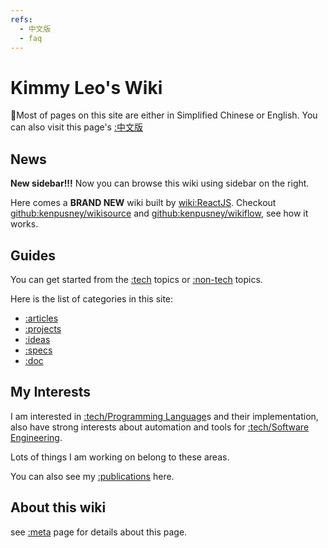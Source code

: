 ```yaml
---
refs:
  - 中文版
  - faq
---
```

Kimmy Leo's Wiki
=======

Most of pages on this site are either in Simplified Chinese or English. You can also visit this page's [:中文版]()

## News

**New sidebar!!!** Now you can browse this wiki using sidebar on the right.

Here comes a **BRAND NEW** wiki built by [wiki:ReactJS]().
Checkout [github:kenpusney/wikisource]() and [github:kenpusney/wikiflow](), see how it works.

## Guides

You can get started from the [:tech]() topics or [:non-tech]() topics.

Here is the list of categories in this site:

 - [:articles]()
 - [:projects]()
 - [:ideas]()
 - [:specs]()
 - [:doc]()

## My Interests

I am interested in [:tech/Programming Language]()s and their implementation, also
have strong interests about automation and tools for [:tech/Software Engineering]().

Lots of things I am working on belong to these areas.

You can also see my [:publications]() here.

## About this wiki

see [:meta]() page for details about this page.
